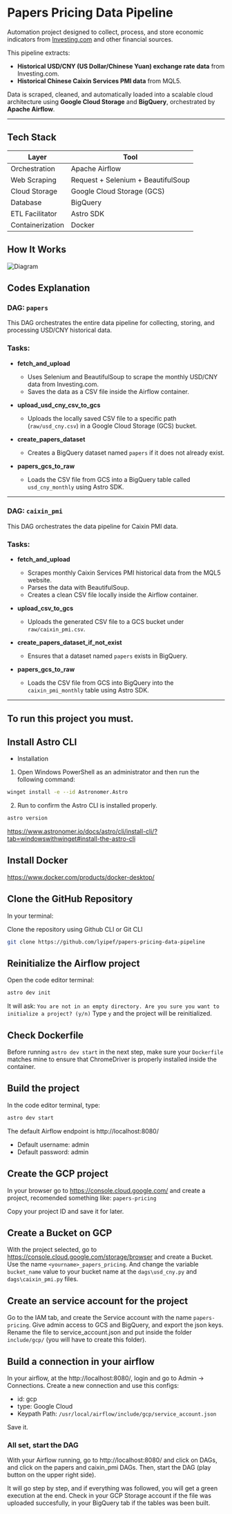 # Papers Pricing Data Pipeline

Automation project designed to collect, process, and store economic indicators from [Investing.com](https://br.investing.com) and other financial sources.

This pipeline extracts:
- **Historical USD/CNY (US Dollar/Chinese Yuan) exchange rate data** from Investing.com.
- **Historical Chinese Caixin Services PMI data** from MQL5.

Data is scraped, cleaned, and automatically loaded into a scalable cloud architecture using **Google Cloud Storage** and **BigQuery**, orchestrated by **Apache Airflow**.

---


## Tech Stack

| Layer           | Tool                      |
|-----------------|----------------------------|
| Orchestration   | Apache Airflow             |
| Web Scraping    | Request + Selenium + BeautifulSoup   |
| Cloud Storage   | Google Cloud Storage (GCS) |
| Database        | BigQuery                   |
| ETL Facilitator | Astro SDK                  |
| Containerization| Docker                     |

## How It Works

![Diagram](src/scraper/img/fluxo.png)


## Codes Explanation

### DAG: `papers`

This DAG orchestrates the entire data pipeline for collecting, storing, and processing USD/CNY historical data.

### Tasks:

- **fetch_and_upload**
  - Uses Selenium and BeautifulSoup to scrape the monthly USD/CNY data from Investing.com.
  - Saves the data as a CSV file inside the Airflow container.

- **upload_usd_cny_csv_to_gcs**
  - Uploads the locally saved CSV file to a specific path (`raw/usd_cny.csv`) in a Google Cloud Storage (GCS) bucket.

- **create_papers_dataset**
  - Creates a BigQuery dataset named `papers` if it does not already exist.

- **papers_gcs_to_raw**
  - Loads the CSV file from GCS into a BigQuery table called `usd_cny_monthly` using Astro SDK.

---

### DAG: `caixin_pmi`

This DAG orchestrates the data pipeline for Caixin PMI data.

### Tasks:

- **fetch_and_upload**
  - Scrapes monthly Caixin Services PMI historical data from the MQL5 website.
  - Parses the data with BeautifulSoup.
  - Creates a clean CSV file locally inside the Airflow container.

- **upload_csv_to_gcs**
  - Uploads the generated CSV file to a GCS bucket under `raw/caixin_pmi.csv`.

- **create_papers_dataset_if_not_exist**
  - Ensures that a dataset named `papers` exists in BigQuery.

- **papers_gcs_to_raw**
  - Loads the CSV file from GCS into BigQuery into the `caixin_pmi_monthly` table using Astro SDK.


---
## To run this project you must.

## Install Astro CLI

- Installation
1. Open Windows PowerShell as an administrator and then run the following command:
```bash
winget install -e --id Astronomer.Astro
```
2. Run to confirm the Astro CLI is installed properly.
```bash
astro version
```
https://www.astronomer.io/docs/astro/cli/install-cli/?tab=windowswithwinget#install-the-astro-cli

## Install Docker
https://www.docker.com/products/docker-desktop/

## Clone the GitHub Repository

In your terminal:

Clone the repository using Github CLI or Git CLI

```bash
git clone https://github.com/lyipef/papers-pricing-data-pipeline
```

## Reinitialize the Airflow project
Open the code editor terminal:
```bash
astro dev init
```
It will ask: ```You are not in an empty directory. Are you sure you want to initialize a project? (y/n)```
Type ```y``` and the project will be reinitialized.

## Check Dockerfile

Before running `astro dev start` in the next step, make sure your `Dockerfile` matches mine to ensure that ChromeDriver is properly installed inside the container.

## Build the project
In the code editor terminal, type:

```bash
astro dev start
```
The default Airflow endpoint is http://localhost:8080/

- Default username: admin
- Default password: admin

## Create the GCP project
In your browser go to https://console.cloud.google.com/ and create a project, recomended something like:  ```papers-pricing```

Copy your project ID and save it for later.

## Create a Bucket on GCP

With the project selected, go to https://console.cloud.google.com/storage/browser and create a Bucket.
Use the name ```<yourname>_papers_pricing```.
And change the variable ```bucket_name``` value to your bucket name at the ```dags\usd_cny.py``` and ```dags\caixin_pmi.py``` files.

## Create an service account for the project

Go to the IAM tab, and create the Service account with the name ```papers-pricing```.
Give admin access to GCS and BigQuery, and export the json keys. Rename the file to service_account.json and put inside the folder ```include/gcp/``` (you will have to create this folder).

## Build a connection in your airflow

In your airflow, at the http://localhost:8080/, login and go to Admin → Connections.
Create a new connection and use this configs:
- id: gcp
- type: Google Cloud
- Keypath Path: `/usr/local/airflow/include/gcp/service_account.json`

Save it.

### All set, start the DAG

With your Airflow running, go to http://localhost:8080/ and click on DAGs, and click on the papers and caixin_pmi DAGs.
Then, start the DAG (play button on the upper right side).

It will go step by step, and if everything was followed, you will get a green execution at the end.
Check in your GCP Storage account if the file was uploaded succesfully, in your BigQuery tab if the tables was been built.